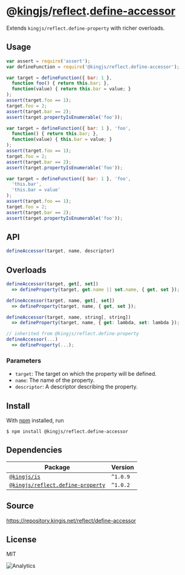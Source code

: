# @[kingjs][@kingjs]/[reflect][ns0].[define-accessor][ns1]
Extends `kingjs/reflect.define-property` with richer overloads.
## Usage
```js
var assert = require('assert');
var defineFunction = require('@kingjs/reflect.define-accessor');

var target = defineFunction({ bar: 1 }, 
  function foo() { return this.bar; },
  function(value) { return this.bar = value; }
);
assert(target.foo == 1);
target.foo = 2;
assert(target.bar == 2);
assert(target.propertyIsEnumerable('foo'));

var target = defineFunction({ bar: 1 }, 'foo', 
  function() { return this.bar; },
  function(value) { this.bar = value; }
);
assert(target.foo == 1);
target.foo = 2;
assert(target.bar == 2);
assert(target.propertyIsEnumerable('foo'));

var target = defineFunction({ bar: 1 }, 'foo', 
  'this.bar', 
  'this.bar = value'
);
assert(target.foo == 1);
target.foo = 2;
assert(target.bar == 2);
assert(target.propertyIsEnumerable('foo'));

```

## API
```ts
defineAccessor(target, name, descriptor)
```
## Overloads
```js
defineAccessor(target, get[, set])
  => defineProperty(target, get.name || set.name, { get, set });

defineAccessor(target, name, get[, set])
  => defineProperty(target, name, { get, set });

defineAccessor(target, name, string[, string])
  => defineProperty(target, name, { get: lambda, set: lambda });

// inherited from @kingjs/reflect.define-property
defineAccessor(...)
  => defineProperty(...);
```

### Parameters
- `target`: The target on which the property will be defined.
- `name`: The name of the property.
- `descriptor`: A descriptor describing the property.



## Install
With [npm](https://npmjs.org/) installed, run
```
$ npm install @kingjs/reflect.define-accessor
```
## Dependencies
|Package|Version|
|---|---|
|[`@kingjs/is`](https://www.npmjs.com/package/@kingjs/is)|`^1.0.9`|
|[`@kingjs/reflect.define-property`](https://www.npmjs.com/package/@kingjs/reflect.define-property)|`^1.0.2`|
## Source
https://repository.kingjs.net/reflect/define-accessor
## License
MIT

![Analytics](https://analytics.kingjs.net/reflect/define-accessor)

[@kingjs]: https://www.npmjs.com/package/kingjs
[ns0]: https://www.npmjs.com/package/@kingjs/reflect
[ns1]: https://www.npmjs.com/package/@kingjs/reflect.define-accessor
